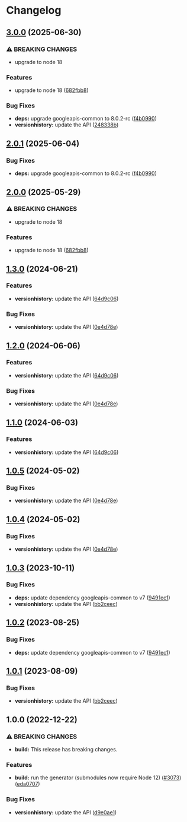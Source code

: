 # Changelog

## [3.0.0](https://github.com/googleapis/google-api-nodejs-client/compare/versionhistory-v2.0.1...versionhistory-v3.0.0) (2025-06-30)


### ⚠ BREAKING CHANGES

* upgrade to node 18

### Features

* upgrade to node 18 ([682fbb8](https://github.com/googleapis/google-api-nodejs-client/commit/682fbb869189ae92b3e9a194d37d0548af0c1f92))


### Bug Fixes

* **deps:** upgrade googleapis-common to 8.0.2-rc ([f4b0990](https://github.com/googleapis/google-api-nodejs-client/commit/f4b099071040cfbcfe4a2e7d487d45ee93b369e0))
* **versionhistory:** update the API ([248338b](https://github.com/googleapis/google-api-nodejs-client/commit/248338b90669efbbcd70faab1d31f0606580412a))

## [2.0.1](https://github.com/googleapis/google-api-nodejs-client/compare/versionhistory-v2.0.0...versionhistory-v2.0.1) (2025-06-04)


### Bug Fixes

* **deps:** upgrade googleapis-common to 8.0.2-rc ([f4b0990](https://github.com/googleapis/google-api-nodejs-client/commit/f4b099071040cfbcfe4a2e7d487d45ee93b369e0))

## [2.0.0](https://github.com/googleapis/google-api-nodejs-client/compare/versionhistory-v1.3.0...versionhistory-v2.0.0) (2025-05-29)


### ⚠ BREAKING CHANGES

* upgrade to node 18

### Features

* upgrade to node 18 ([682fbb8](https://github.com/googleapis/google-api-nodejs-client/commit/682fbb869189ae92b3e9a194d37d0548af0c1f92))

## [1.3.0](https://github.com/googleapis/google-api-nodejs-client/compare/versionhistory-v1.2.0...versionhistory-v1.3.0) (2024-06-21)


### Features

* **versionhistory:** update the API ([64d9c06](https://github.com/googleapis/google-api-nodejs-client/commit/64d9c06cfc48c97376de11f63c0ce0def579fe86))


### Bug Fixes

* **versionhistory:** update the API ([0e4d78e](https://github.com/googleapis/google-api-nodejs-client/commit/0e4d78e3b4fdd766a38662bd270453080efd804d))

## [1.2.0](https://github.com/googleapis/google-api-nodejs-client/compare/versionhistory-v1.1.0...versionhistory-v1.2.0) (2024-06-06)


### Features

* **versionhistory:** update the API ([64d9c06](https://github.com/googleapis/google-api-nodejs-client/commit/64d9c06cfc48c97376de11f63c0ce0def579fe86))


### Bug Fixes

* **versionhistory:** update the API ([0e4d78e](https://github.com/googleapis/google-api-nodejs-client/commit/0e4d78e3b4fdd766a38662bd270453080efd804d))

## [1.1.0](https://github.com/googleapis/google-api-nodejs-client/compare/versionhistory-v1.0.5...versionhistory-v1.1.0) (2024-06-03)


### Features

* **versionhistory:** update the API ([64d9c06](https://github.com/googleapis/google-api-nodejs-client/commit/64d9c06cfc48c97376de11f63c0ce0def579fe86))

## [1.0.5](https://github.com/googleapis/google-api-nodejs-client/compare/versionhistory-v1.0.4...versionhistory-v1.0.5) (2024-05-02)


### Bug Fixes

* **versionhistory:** update the API ([0e4d78e](https://github.com/googleapis/google-api-nodejs-client/commit/0e4d78e3b4fdd766a38662bd270453080efd804d))

## [1.0.4](https://github.com/googleapis/google-api-nodejs-client/compare/versionhistory-v1.0.3...versionhistory-v1.0.4) (2024-05-02)


### Bug Fixes

* **versionhistory:** update the API ([0e4d78e](https://github.com/googleapis/google-api-nodejs-client/commit/0e4d78e3b4fdd766a38662bd270453080efd804d))

## [1.0.3](https://github.com/googleapis/google-api-nodejs-client/compare/versionhistory-v1.0.2...versionhistory-v1.0.3) (2023-10-11)


### Bug Fixes

* **deps:** update dependency googleapis-common to v7 ([9491ec1](https://github.com/googleapis/google-api-nodejs-client/commit/9491ec1cdc3c413e7d73edcfcd59cf5c28a7c855))
* **versionhistory:** update the API ([bb2ceec](https://github.com/googleapis/google-api-nodejs-client/commit/bb2ceec5dd62d77d3f98a31123a15fc3e00965b5))

## [1.0.2](https://github.com/googleapis/google-api-nodejs-client/compare/versionhistory-v1.0.1...versionhistory-v1.0.2) (2023-08-25)


### Bug Fixes

* **deps:** update dependency googleapis-common to v7 ([9491ec1](https://github.com/googleapis/google-api-nodejs-client/commit/9491ec1cdc3c413e7d73edcfcd59cf5c28a7c855))

## [1.0.1](https://github.com/googleapis/google-api-nodejs-client/compare/versionhistory-v1.0.0...versionhistory-v1.0.1) (2023-08-09)


### Bug Fixes

* **versionhistory:** update the API ([bb2ceec](https://github.com/googleapis/google-api-nodejs-client/commit/bb2ceec5dd62d77d3f98a31123a15fc3e00965b5))

## 1.0.0 (2022-12-22)


### ⚠ BREAKING CHANGES

* **build:** This release has breaking changes.

### Features

* **build:** run the generator (submodules now require Node 12) ([#3073](https://github.com/googleapis/google-api-nodejs-client/issues/3073)) ([eda0707](https://github.com/googleapis/google-api-nodejs-client/commit/eda07079dadab46a80b6f9ede618f4f43030169e))


### Bug Fixes

* **versionhistory:** update the API ([d9e0ae1](https://github.com/googleapis/google-api-nodejs-client/commit/d9e0ae16c47bd29c9777cb53166fe947b6db5f93))
